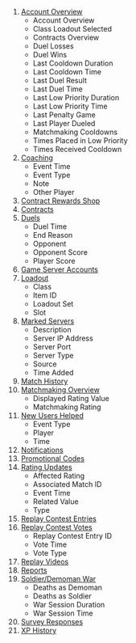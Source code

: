 1. [Account Overview](https://steamcommunity.com/my/gcpd/440?tab=playeroverview)
    * Account Overview
    * Class Loadout Selected
    * Contracts Overview
    * Duel Losses
    * Duel Wins
    * Last Cooldown Duration
    * Last Cooldown Time
    * Last Duel Result
    * Last Duel Time
    * Last Low Priority Duration
    * Last Low Priority Time
    * Last Penalty Game
    * Last Player Dueled
    * Matchmaking Cooldowns
    * Times Placed in Low Priority
    * Times Received Cooldown
2. [Coaching](https://steamcommunity.com/my/gcpd/440?tab=playercoachinghistory)
    * Event Time
    * Event Type
    * Note
    * Other Player
3. [Contract Rewards Shop](https://steamcommunity.com/my/gcpd/440?tab=playerquestpurchase)
4. [Contracts](https://steamcommunity.com/my/gcpd/440?tab=playerquests)
5. [Duels](https://steamcommunity.com/my/gcpd/440?tab=playerduelhistory)
    * Duel Time
    * End Reason
    * Opponent
    * Opponent Score
    * Player Score
6. [Game Server Accounts](https://steamcommunity.com/my/gcpd/440?tab=playergameserveraccounts)
7. [Loadout](https://steamcommunity.com/my/gcpd/440?tab=playerloadout)
    * Class
    * Item ID
    * Loadout Set
    * Slot
8. [Marked Servers](https://steamcommunity.com/my/gcpd/440?tab=playermarkedservers)
    * Description
    * Server IP Address
    * Server Port
    * Server Type
    * Source
    * Time Added
9. [Match History](https://steamcommunity.com/my/gcpd/440?tab=playermatchhistory)
10. [Matchmaking Overview](https://steamcommunity.com/my/gcpd/440?tab=playermatchmakingoverview)
    * Displayed Rating Value
    * Matchmaking Rating
11. [New Users Helped](https://steamcommunity.com/my/gcpd/440?tab=playerhelpednewusers)
    * Event Type
    * Player
    * Time
12. [Notifications](https://steamcommunity.com/my/gcpd/440?tab=playernotifications)
13. [Promotional Codes](https://steamcommunity.com/my/gcpd/440?tab=playerclaimcodes)
14. [Rating Updates](https://steamcommunity.com/my/gcpd/440?tab=playerratinghistory)
    * Affected Rating
    * Associated Match ID
    * Event Time
    * Related Value
    * Type
15. [Replay Contest Entries](https://steamcommunity.com/my/gcpd/440?tab=playerreplaycontest)
16. [Replay Contest Votes](https://steamcommunity.com/my/gcpd/440?tab=playerreplaycontestvotes)
    * Replay Contest Entry ID
    * Vote Time
    * Vote Type
17. [Replay Videos](https://steamcommunity.com/my/gcpd/440?tab=playerreplayuploads)
18. [Reports](https://steamcommunity.com/my/gcpd/440?tab=playerreports)
19. [Soldier/Demoman War](https://steamcommunity.com/my/gcpd/440?tab=playersoldierdemowardeaths)
    * Deaths as Demoman
    * Deaths as Soldier
    * War Session Duration
    * War Session Time
20. [Survey Responses](https://steamcommunity.com/my/gcpd/440?tab=playersurveyresponses)
21. [XP History](https://steamcommunity.com/my/gcpd/440?tab=playerxphistory)
